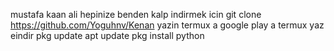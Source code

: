 mustafa kaan ali hepinize benden kalp
indirmek icin git clone https://github.com/Yoguhnv/Kenan yazin termux a
google play a termux yaz eindir 
pkg update
apt update
pkg install python
